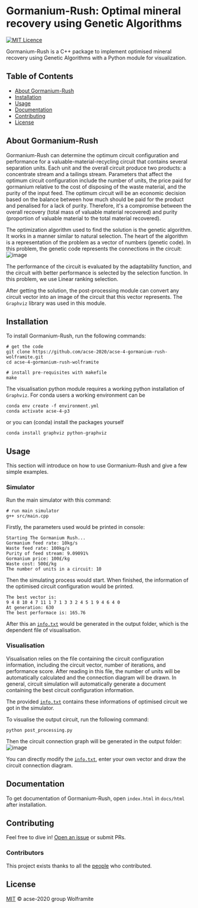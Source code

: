 # Gormanium-Rush: Optimal mineral recovery using Genetic Algorithms

[![MIT Licence](https://badges.frapsoft.com/os/mit/mit.svg?v=103)](https://opensource.org/licenses/mit-license.php)

Gormanium-Rush is a C++ package to implement optimised mineral recovery using Genetic Algorithms with a Python module for visualization.

## Table of Contents

- [About Gormanium-Rush](#about-gormanium-rush)
- [Installation](#installation)
- [Usage](#usage)
- [Documentation](#documentation)
- [Contributing](#contributing)
- [License](#license)


## About Gormanium-Rush

Gormanium-Rush can determine the optimum circuit configuration and performance for a valuable-material-recycling circuit that contains several separation units. Each unit and the overall circuit produce two products: a concentrate stream and a tailings stream. Parameters that affect the optimum circuit configuration include the number of units, the price paid for gormanium relative to the cost of disposing of the waste material, and the purity of the input feed. The optimum circuit will be an economic decision based on the balance between how much should be paid for the product and penalised for a lack of purity. Therefore, it's a compromise between the overall recovery (total mass of valuable material recovered) and purity (proportion of valuable material to the total material recovered).

The optimization algorithm used to find the solution is the genetic algorithm. It works in a manner similar to natural selection. The heart of the algorithm is a representation of the problem as a vector of numbers (genetic code). In this problem, the genetic code represents the connections in the circuit:
![image](https://github.com/acse-2020/acse-4-gormanium-rush-wolframite/blob/main/resources/circuit-vector.jpg)

The performance of the circuit is evaluated by the adaptability function, and the circuit with better performance is selected by the selection function. In this problem, we use Linear ranking selection.

After getting the solution, the post-processing module can convert any circuit vector into an image of the circuit that this vector represents. The `Graphviz` library was used in this module.


## Installation

To install Gormanium-Rush, run the following commands:

```
# get the code
git clone https://github.com/acse-2020/acse-4-gormanium-rush-wolframite.git
cd acse-4-gormanium-rush-wolframite

# install pre-requisites with makefile
make
```

The visualisation python module requires a working python installation of `Graphviz`. For conda users a working environment can be

```
conda env create -f environment.yml
conda activate acse-4-p3
```

or you can (conda) install the packages yourself
```
conda install graphviz python-graphviz
```


## Usage

This section will introduce on how to use Gormanium-Rush and give a few simple examples.

### Simulator

Run the main simulator with this command:

```
# run main simulator
g++ src/main.cpp
```

Firstly, the parameters used would be printed in console:

```
Starting The Gormanium Rush...
Gormanium feed rate: 10kg/s
Waste feed rate: 100kg/s
Purity of feed stream: 9.09091%
Gormanium price: 100£/kg
Waste cost: 500£/kg
The number of units in a circuit: 10
```

Then the simulating process would start. When finished, the information of the optimised circuit configuration would be printed.

```
The best vector is:
9 4 8 10 4 7 11 1 7 1 3 3 2 4 5 1 9 4 6 4 0
At generation: 630
The best performace is: 165.76
```

After this an [`info.txt`](https://github.com/acse-2020/acse-4-gormanium-rush-wolframite/blob/main/output/info.txt) would be generated in the output folder, which is the dependent file of visualisation.


### Visualisation

Visualisation relies on the file containing the circuit configuration information, including the circuit vector, number of iterations, and performance score.
After reading in this file, the number of units will be automatically calculated and the connection diagram will be drawn.
In general, circuit simulation will automatically generate a document containing the best circuit configuration information.

The provided [`info.txt`](https://github.com/acse-2020/acse-4-gormanium-rush-wolframite/blob/main/output/info.txt) contains these informations of optimised circuit we got in the simulator.

To visualise the output circuit, run the following command:

```
python post_processing.py
```

Then the circuit connection graph will be generated in the output folder:
![image](https://github.com/acse-2020/acse-4-gormanium-rush-wolframite/blob/main/output/circuit.png)

You can directly modify the [`info.txt`](https://github.com/acse-2020/acse-4-gormanium-rush-wolframite/blob/main/output/info.txt), enter your own vector and draw the circuit connection diagram.


## Documentation

To get documentation of Gormanium-Rush, open `index.html` in `docs/html` after installation.


## Contributing

Feel free to dive in! [Open an issue](https://github.com/acse-2020/acse-4-gormanium-rush-wolframite/issues/new) or submit PRs.

### Contributors

This project exists thanks to all the [people](https://github.com/acse-2020/acse-4-gormanium-rush-wolframite/graphs/contributors) who contributed.


## License

[MIT](LICENSE) © acse-2020 group Wolframite
